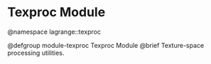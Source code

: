 Texproc Module
============

@namespace lagrange::texproc

@defgroup module-texproc Texproc Module
@brief Texture-space processing utilities.
